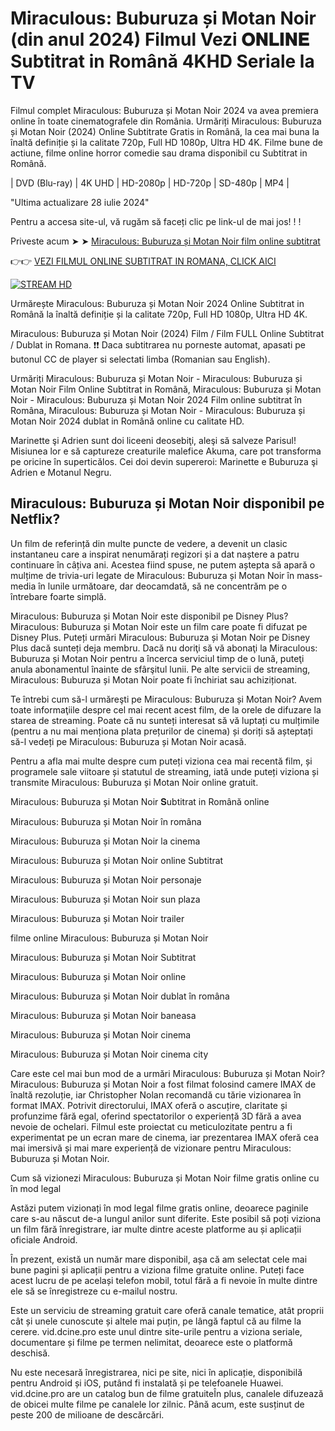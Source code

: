 # Miraculous: Buburuza și Motan Noir (din anul 2024) Filmul Vezi 𝐎𝐍𝐋𝐈𝐍𝐄 Subtitrat in Română 4KHD Seriale la TV

Filmul complet Miraculous: Buburuza și Motan Noir 2024 va avea premiera online în toate cinematografele din România. Urmăriți Miraculous: Buburuza și Motan Noir (2024) Online Subtitrate Gratis in Română, la cea mai buna la înaltă definiție și la calitate 720p, Full HD 1080p, Ultra HD 4K. Filme bune de actiune, filme online horror comedie sau drama disponibil cu Subtitrat in Română.

| DVD (Blu-ray) | 4K UHD | HD-2080p | HD-720p | SD-480p | MP4 |

"Ultima actualizare 28 iulie 2024"

Pentru a accesa site-ul, vă rugăm să faceți clic pe link-ul de mai jos! ! !

Priveste acum ➤ ➤ [Miraculous: Buburuza și Motan Noir film online subtitrat](https://vid.dcine.pro/ro/tv/653344)

👉👉 [VEZI FILMUL ONLINE SUBTITRAT IN ROMANA, CLICK AICI](https://vid.dcine.pro/ro/tv/653344)

[![STREAM HD](https://i.imgur.com/7W2PGBl.gif)](https://vid.dcine.pro/pt/tv/653344)

Urmărește Miraculous: Buburuza și Motan Noir 2024 Online Subtitrat in Română la înaltă definiție și la calitate 720p, Full HD 1080p, Ultra HD 4K.

Miraculous: Buburuza și Motan Noir (2024) Film / Film FULL Online Subtitrat / Dublat in Romana. ❗❗️️ Daca subtitrarea nu porneste automat, apasati pe butonul CC de player si selectati limba (Romanian sau English).

Urmăriți Miraculous: Buburuza și Motan Noir - Miraculous: Buburuza și Motan Noir Film Online Subtitrat in Română, Miraculous: Buburuza și Motan Noir - Miraculous: Buburuza și Motan Noir 2024 Film online subtitrat în Româna, Miraculous: Buburuza și Motan Noir - Miraculous: Buburuza și Motan Noir 2024 dublat in Română online cu calitate HD.

Marinette şi Adrien sunt doi liceeni deosebiţi, aleşi să salveze Parisul! Misiunea lor e să captureze creaturile malefice Akuma, care pot transforma pe oricine în superticălos. Cei doi devin supereroi: Marinette e Buburuza şi Adrien e Motanul Negru.

## Miraculous: Buburuza și Motan Noir disponibil pe Netflix?

Un film de referință din multe puncte de vedere, a devenit un clasic instantaneu care a inspirat nenumărați regizori și a dat naștere a patru continuare în câțiva ani. Acestea fiind spuse, ne putem aștepta să apară o mulțime de trivia-uri legate de Miraculous: Buburuza și Motan Noir în mass-media în lunile următoare, dar deocamdată, să ne concentrăm pe o întrebare foarte simplă.

Miraculous: Buburuza și Motan Noir este disponibil pe Disney Plus? Miraculous: Buburuza și Motan Noir este un film care poate fi difuzat pe Disney Plus. Puteți urmări Miraculous: Buburuza și Motan Noir pe Disney Plus dacă sunteți deja membru. Dacă nu doriţi să vă abonaţi la Miraculous: Buburuza și Motan Noir pentru a încerca serviciul timp de o lună, puteţi anula abonamentul înainte de sfârşitul lunii. Pe alte servicii de streaming, Miraculous: Buburuza și Motan Noir poate fi închiriat sau achiziționat.

Te întrebi cum să-l urmăreşti pe Miraculous: Buburuza și Motan Noir? Avem toate informaţiile despre cel mai recent acest film, de la orele de difuzare la starea de streaming. Poate că nu sunteți interesat să vă luptați cu mulțimile (pentru a nu mai menționa plata prețurilor de cinema) și doriți să așteptați să-l vedeți pe Miraculous: Buburuza și Motan Noir acasă.

Pentru a afla mai multe despre cum puteți viziona cea mai recentă film, și programele sale viitoare și statutul de streaming, iată unde puteți viziona și transmite Miraculous: Buburuza și Motan Noir online gratuit.

Miraculous: Buburuza și Motan Noir 𝐒ubtitrat in Română online

Miraculous: Buburuza și Motan Noir în româna

Miraculous: Buburuza și Motan Noir la cinema

Miraculous: Buburuza și Motan Noir online Subtitrat

Miraculous: Buburuza și Motan Noir personaje

Miraculous: Buburuza și Motan Noir sun plaza

Miraculous: Buburuza și Motan Noir trailer

filme online Miraculous: Buburuza și Motan Noir

Miraculous: Buburuza și Motan Noir Subtitrat

Miraculous: Buburuza și Motan Noir online

Miraculous: Buburuza și Motan Noir dublat în româna

Miraculous: Buburuza și Motan Noir baneasa

Miraculous: Buburuza și Motan Noir cinema

Miraculous: Buburuza și Motan Noir cinema city

Care este cel mai bun mod de a urmări Miraculous: Buburuza și Motan Noir?
Miraculous: Buburuza și Motan Noir a fost filmat folosind camere IMAX de înaltă rezoluție, iar Christopher Nolan recomandă cu tărie vizionarea în format IMAX. Potrivit directorului, IMAX oferă o ascuțire, claritate și profunzime fără egal, oferind spectatorilor o experiență 3D fără a avea nevoie de ochelari. Filmul este proiectat cu meticulozitate pentru a fi experimentat pe un ecran mare de cinema, iar prezentarea IMAX oferă cea mai imersivă și mai mare experiență de vizionare pentru Miraculous: Buburuza și Motan Noir.

Cum să vizionezi Miraculous: Buburuza și Motan Noir filme gratis online cu în mod legal

Astăzi putem vizionați în mod legal filme gratis online, deoarece paginile care s-au născut de-a lungul anilor sunt diferite. Este posibil să poți viziona un film fără înregistrare, iar multe dintre aceste platforme au și aplicații oficiale Android.

În prezent, există un număr mare disponibil, așa că am selectat cele mai bune pagini și aplicații pentru a viziona filme gratuite online. Puteți face acest lucru de pe același telefon mobil, totul fără a fi nevoie în multe dintre ele să se înregistreze cu e-mailul nostru.

Este un serviciu de streaming gratuit care oferă canale tematice, atât proprii cât și unele cunoscute și altele mai puțin, pe lângă faptul că au filme la cerere. vid.dcine.pro este unul dintre site-urile pentru a viziona seriale, documentare și filme pe termen nelimitat, deoarece este o platformă deschisă.

Nu este necesară înregistrarea, nici pe site, nici în aplicație, disponibilă pentru Android și iOS, putând fi instalată și pe telefoanele Huawei. vid.dcine.pro are un catalog bun de filme gratuiteÎn plus, canalele difuzează de obicei multe filme pe canalele lor zilnic. Până acum, este susținut de peste 200 de milioane de descărcări.
